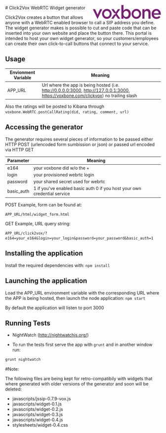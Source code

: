 <img src="public/images/navbar-brand.png" align="right" />
# Click2Vox WebRTC Widget generator

Click2Vox creates a button that allows anyone with a WebRTC enabled browser to call a SIP address you define. The widget generator makes is possible to cut and paste code that can be inserted into your own website and place the button there. 
This portal is intended to host your own widget generator, so your customers/employees can create their own click-to-call buttons that connect to your service.

## Usage

Envionment Variable | Meaning
----------|--------
APP_URL | Url where the app is being hosted (i.e. http://0.0.0.0:3000, http://127.0.0.1:3000, https://voxbone.com/clickvox) no trailing slash

Also the ratings will be posted to Kibana through `voxbone.WebRTC.postCallRating(did, rating, comment, url)`

## Accessing the generator

The generator requires several pieces of information to be passed either HTTP POST  (urlencoded form sumbission or json) or passed url encoded via HTTP GET

Parameter | Meaning
----------|--------
e164      | your voxbone did w/o the +
login     | your provisioned webrtc login
password  | your shared secret used for webrtc
basic_auth| 1 if you've enabled basic auth 0 if you host your own credential service

POST Example, form can be found at:
```
APP_URL/html/widget_form.html
```

GET Example, URL query string:
```
APP_URL/click2vox/?e164=your_e164&login=your_login&password=your_password&basic_auth=1
```

## Installing the application

Install the required dependencies with:
`npm install`

## Launching the application
Load the APP_URL environment variable with the corresponding URL where the APP is being hosted, then
launch the node application:
`npm start`

By default the application will listen to port 3000

## Running Tests 

* NightWatch (http://nightwatchjs.org/)

- To run the tests first serve the app with `grunt` and in another window run:
```bash
grunt nightwatch
```

#Note:

The following files are being kept for retro-compatibily with widgets that where generated with older versions of the generator and soon will be deleted:
* javascripts/jssip-0.7.9-vox.js
* javascripts/widget-0.1.js
* javascripts/widget-0.2.js
* javascripts/widget-0.3.js
* javascripts/widget-0.4.js
* stylesheets/widget-0.4.css



